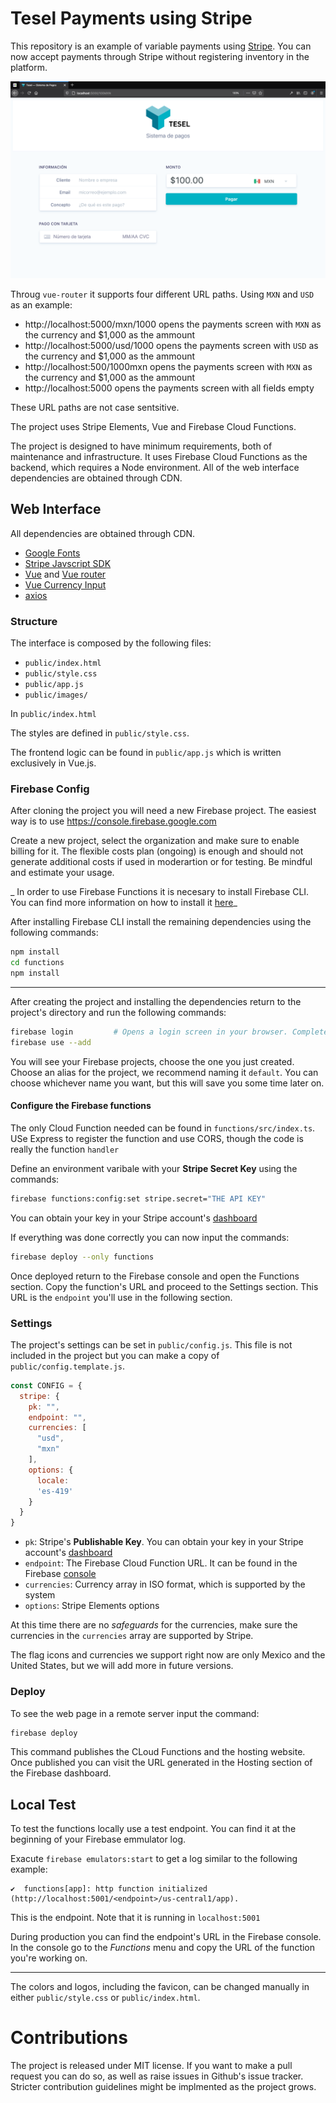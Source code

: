 Tesel Payments using Stripe
===========================================

This repository is an example of variable payments using [Stripe](https://stripe.com/). You can now accept payments through Stripe without registering inventory in the platform. 

![Payments system screenshot](screenshot.png)

Throug `vue-router` it supports four different URL paths. Using `MXN` and `USD` as an example:

- http://localhost:5000/mxn/1000 opens the payments screen with `MXN` as the currency and $1,000 as the ammount
- http://localhost:5000/usd/1000 opens the payments screen with `USD` as the currency and $1,000 as the ammount
- http://localhost:500/1000mxn opens the payments screen with `MXN` as the currency and $1,000 as the ammount
- http://localhost:5000 opens the payments screen with all fields empty

These URL paths are not case sentsitive.

The project uses Stripe Elements, Vue and Firebase Cloud Functions.


The project is designed to have minimum requirements, both of maintenance and infrastructure. It uses Firebase Cloud Functions as the backend, which requires a Node environment. All of the web interface dependencies are obtained through CDN.

## Web Interface

All dependencies are obtained through CDN.

- [Google Fonts](https://fonts.google.com/)
- [Stripe Javscript SDK](https://github.com/stripe/stripe-js)
- [Vue](https://vuejs.org/) and [Vue router](https://router.vuejs.org/)
- [Vue Currency Input](https://github.com/dm4t2/vue-currency-input)
- [axios](https://github.com/axios/axios)

### Structure

The interface is composed by the following files:

- `public/index.html`
- `public/style.css`
- `public/app.js`
- `public/images/`

In `public/index.html`

The styles are defined in `public/style.css`.

The frontend logic can be found in `public/app.js` which is written exclusively in Vue.js.

### Firebase Config

After cloning the project you will need a new Firebase project. The easiest way is to use https://console.firebase.google.com

Create a new project, select the organization and make sure to enable billing for it. The flexible costs plan (ongoing) is enough and should not generate additional costs if used in moderartion or for testing. Be mindful and estimate your usage.

_ In order to use Firebase Functions it is necesary to install Firebase CLI. You can find more information on how to install it [here](https://firebase.google.com/docs/cli)_

After installing Firebase CLI install the remaining dependencies using the following commands:

```bash
npm install
cd functions
npm install
```

---

After creating the project and installing the dependencies return to the project's directory and run the following commands:

```bash
firebase login         # Opens a login screen in your browser. Complete the process
firebase use --add
```

You will see your Firebase projects, choose the one you just created. Choose an alias for the project, we recommend naming it `default`. You can choose whichever name you want, but this will save you some time later on.


#### Configure the Firebase functions


The only Cloud Function needed can be found in `functions/src/index.ts`. USe Express to register the function and use CORS, though the code is really the function `handler`

Define an environment varibale with your **Stripe Secret Key** using the commands:

```bash
firebase functions:config:set stripe.secret="THE API KEY"
```

You can obtain your key in your Stripe account's [dashboard](https://dashboard.stripe.com/apikeys)


If everything was done correctly you can now input the commands:

```bash
firebase deploy --only functions
```

Once deployed return to the Firebase console and open the Functions section. Copy the function's URL and proceed to the Settings section. This URL is the `endpoint` you'll use in the following section.


### Settings

The project's settings can be set in `public/config.js`. This file is not included in the project but you can make a copy of `public/config.template.js`.

```javascript
const CONFIG = {
  stripe: {
    pk: "",
    endpoint: "",
    currencies: [
      "usd",
      "mxn"
    ],
    options: {
      locale:
      'es-419'
    }
  }
}
```

- `pk`: Stripe's **Publishable Key**. You can obtain your key in your Stripe account's [dashboard](https://dashboard.stripe.com/apikeys)
- `endpoint`: The Firebase Cloud Function URL. It can be found in the Firebase [console](https://console.firebase.google.com/)
- `currencies`: Currency array in ISO format, which is supported by the system
- `options`: Stripe Elements options

At this time there are no  _safeguards_ for the currencies, make sure the currencies in the `currencies` array are supported by Stripe.

The flag icons and currencies we support right now are only Mexico and the United States, but we will add more in future versions.


### Deploy

To see the web page in a remote server input the command:

```bash
firebase deploy
```

This command publishes the CLoud Functions and the hosting website. Once published you can visit the URL generated in the Hosting section of the Firebase dashboard.

## Local Test

To test the functions locally use a test endpoint. You can find it at the beginning of your Firebase emmulator log.

Exacute `firebase emulators:start` to get a log similar to the following example:

```
✔  functions[app]: http function initialized (http://localhost:5001/<endpoint>/us-central1/app).
```

This is the endpoint. Note that it is running in `localhost:5001`

During production you can find the endpoint's URL in the Firebase console. In the console go to the  _Functions_ menu and copy the URL of the function you're working on.

---

The colors and logos, including the favicon, can be changed manually in either `public/style.css` or `public/index.html`.

# Contributions

The project is released under MIT license. If you want to make a pull request you can do so, as well as raise issues in Github's issue tracker. Stricter contribution guidelines might be implmented as the project grows.
